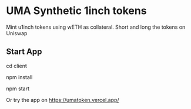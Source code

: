 # UMA Synthetic 1inch tokens 

Mint u1inch tokens using wETH as collateral. Short and long the tokens on Uniswap


## Start App
cd client

npm install

npm start

Or try the app on https://umatoken.vercel.app/ 
